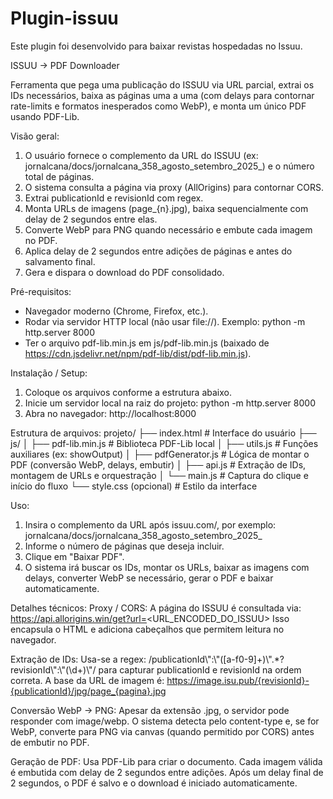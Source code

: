# Plugin-issuu
Este plugin foi desenvolvido para baixar revistas hospedadas no Issuu.

ISSUU → PDF Downloader

Ferramenta que pega uma publicação do ISSUU via URL parcial, extrai os IDs necessários, baixa as páginas uma a uma (com delays para contornar rate-limits e formatos inesperados como WebP), e monta um único PDF usando PDF-Lib.

Visão geral:
1. O usuário fornece o complemento da URL do ISSUU (ex: jornalcana/docs/jornalcana_358_agosto_setembro_2025_) e o número total de páginas.
2. O sistema consulta a página via proxy (AllOrigins) para contornar CORS.
3. Extrai publicationId e revisionId com regex.
4. Monta URLs de imagens (page_{n}.jpg), baixa sequencialmente com delay de 2 segundos entre elas.
5. Converte WebP para PNG quando necessário e embute cada imagem no PDF.
6. Aplica delay de 2 segundos entre adições de páginas e antes do salvamento final.
7. Gera e dispara o download do PDF consolidado.

Pré-requisitos:
- Navegador moderno (Chrome, Firefox, etc.).
- Rodar via servidor HTTP local (não usar file://). Exemplo:
  python -m http.server 8000
- Ter o arquivo pdf-lib.min.js em js/pdf-lib.min.js (baixado de https://cdn.jsdelivr.net/npm/pdf-lib/dist/pdf-lib.min.js).

Instalação / Setup:
1. Coloque os arquivos conforme a estrutura abaixo.
2. Inicie um servidor local na raiz do projeto:
   python -m http.server 8000
3. Abra no navegador: http://localhost:8000

Estrutura de arquivos:
projeto/
├── index.html            # Interface do usuário
├── js/
│   ├── pdf-lib.min.js    # Biblioteca PDF-Lib local
│   ├── utils.js          # Funções auxiliares (ex: showOutput)
│   ├── pdfGenerator.js   # Lógica de montar o PDF (conversão WebP, delays, embutir)
│   ├── api.js            # Extração de IDs, montagem de URLs e orquestração
│   └── main.js           # Captura do clique e início do fluxo
└── style.css (opcional)  # Estilo da interface

Uso:
1. Insira o complemento da URL após issuu.com/, por exemplo:
   jornalcana/docs/jornalcana_358_agosto_setembro_2025_
2. Informe o número de páginas que deseja incluir.
3. Clique em "Baixar PDF".
4. O sistema irá buscar os IDs, montar os URLs, baixar as imagens com delays, converter WebP se necessário, gerar o PDF e baixar automaticamente.

Detalhes técnicos:
Proxy / CORS:
A página do ISSUU é consultada via:
https://api.allorigins.win/get?url=<URL_ENCODED_DO_ISSUU>
Isso encapsula o HTML e adiciona cabeçalhos que permitem leitura no navegador.

Extração de IDs:
Usa-se a regex:
/publicationId\\\":\\\"([a-f0-9]+)\\\".*?revisionId\\\":\\\"(\d+)\\\"/
para capturar publicationId e revisionId na ordem correta.
A base da URL de imagem é:
https://image.isu.pub/{revisionId}-{publicationId}/jpg/page_{pagina}.jpg

Conversão WebP → PNG:
Apesar da extensão .jpg, o servidor pode responder com image/webp. O sistema detecta pelo content-type e, se for WebP, converte para PNG via canvas (quando permitido por CORS) antes de embutir no PDF.

Geração de PDF:
Usa PDF-Lib para criar o documento. Cada imagem válida é embutida com delay de 2 segundos entre adições. Após um delay final de 2 segundos, o PDF é salvo e o download é iniciado automaticamente.
